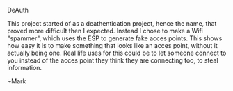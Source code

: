DeAuth

This project started of as a deathentication project, hence the name, that proved more difficult then I expected.
Instead I chose to make a Wifi "spammer", which uses the ESP to generate fake acces points.
This shows how easy it is to make something that looks like an acces point, without it actually being one. 
Real life uses for this could be to let someone connect to you instead of the acces point they think they are connecting too,
to steal information. 

~Mark